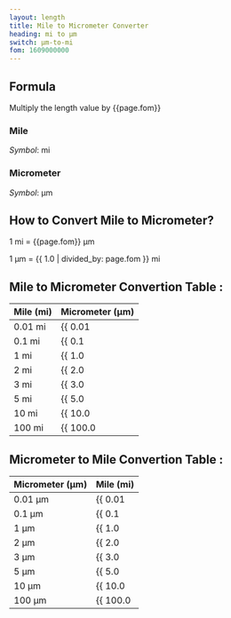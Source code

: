 ```yaml
---
layout: length
title: Mile to Micrometer Converter
heading: mi to μm
switch: μm-to-mi
fom: 1609000000
---
```


## Formula
Multiply the length value by {{page.fom}}

### Mile
*Symbol*: mi

### Micrometer
*Symbol*: μm

## How to Convert Mile to Micrometer?
1 mi = {{page.fom}} μm

1 μm = {{ 1.0 | divided_by: page.fom }} mi

## Mile to Micrometer Convertion Table :

| Mile (mi) | Micrometer (μm) |
| ---- | ---- |
| 0.01 mi | {{ 0.01 | times: page.fom | round: 12 }} μm |
| 0.1 mi | {{ 0.1 | times: page.fom | round: 12 }} μm |
| 1 mi | {{ 1.0 | times: page.fom | round: 12 }} μm |
| 2 mi | {{ 2.0 | times: page.fom | round: 12 }} μm |
| 3 mi | {{ 3.0 | times: page.fom | round: 12 }} μm |
| 5 mi | {{ 5.0 | times: page.fom | round: 12 }} μm |
| 10 mi | {{ 10.0 | times: page.fom | round: 12 }} μm |
| 100 mi | {{ 100.0 | times: page.fom | round: 12 }} μm |

## Micrometer to Mile Convertion Table :

| Micrometer (μm) | Mile (mi) |
| ---- | ---- |
| 0.01 μm | {{ 0.01 | divided_by: page.fom | round: 12 }} mi |
| 0.1 μm | {{ 0.1 | divided_by: page.fom | round: 12 }} mi |
| 1 μm | {{ 1.0 | divided_by: page.fom | round: 12 }} mi |
| 2 μm | {{ 2.0 | divided_by: page.fom | round: 12 }} mi |
| 3 μm | {{ 3.0 | divided_by: page.fom | round: 12 }} mi |
| 5 μm | {{ 5.0 | divided_by: page.fom | round: 12 }} mi |
| 10 μm | {{ 10.0 | divided_by: page.fom | round: 12 }} mi |
| 100 μm | {{ 100.0 | divided_by: page.fom | round: 12 }} mi |

<script>
selectInput[9].selected = true
selectOutput[1].selected = true
</script>
